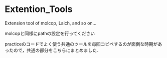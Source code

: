 # Extention_Tools
Extension tool of molcop, Laich, and so on...

molcopと同様にpathの設定を行ってください

practiceのコードでよく使う共通のツールを毎回コピペするのが面倒な時期があったので，共通の部分をこちらにまとめました．